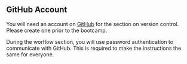 ## GitHub Account

You will need an account on [GitHub][] for the section on version control.
Please create one prior to the bootcamp.

[GitHub]: https://github.com/

During the worflow section, you will use password authentication to
communicate with GitHub. This is required to make the instructions the same for
everyone. 